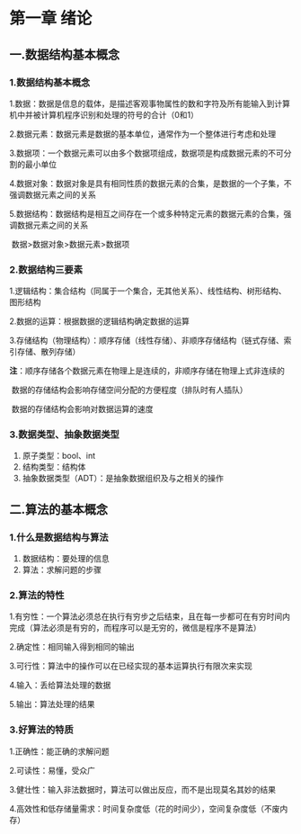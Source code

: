 # 第一章 绪论

## 一.数据结构基本概念

### 1.数据结构基本概念

   1.数据：数据是信息的载体，是描述客观事物属性的数和字符及所有能输入到计算机中并被计算机程序识别和处理的符号的合计（0和1）

   2.数据元素：数据元素是数据的基本单位，通常作为一个整体进行考虑和处理

   3.数据项：一个数据元素可以由多个数据项组成，数据项是构成数据元素的不可分割的最小单位

   4.数据对象：数据对象是具有相同性质的数据元素的合集，是数据的一个子集，不强调数据元素之间的关系

   5.数据结构：数据结构是相互之间存在一个或多种特定元素的数据元素的合集，强调数据元素之间的关系

​	数据>数据对象>数据元素>数据项

### 2.数据结构三要素

   1.逻辑结构：集合结构（同属于一个集合，无其他关系）、线性结构、树形结构、图形结构

   2.数据的运算：根据数据的逻辑结构确定数据的运算

   3.存储结构（物理结构）：顺序存储（线性存储）、非顺序存储结构（链式存储、索引存储、散列存储）

​	**注**：顺序存储各个数据元素在物理上是连续的，非顺序存储在物理上式非连续的

​			数据的存储结构会影响存储空间分配的方便程度（排队时有人插队）

​			数据的存储结构会影响对数据运算的速度

### 3.数据类型、抽象数据类型

1. 原子类型：bool、int
2. 结构类型：结构体
3. 抽象数据类型（ADT）：是抽象数据组织及与之相关的操作

## 二.算法的基本概念

### 1.什么是数据结构与算法

1. 数据结构：要处理的信息
2. 算法：求解问题的步骤 

### 2.算法的特性

   1.有穷性：一个算法必须总在执行有穷步之后结束，且在每一步都可在有穷时间内完成（算法必须是有穷的，而程序可以是无穷的，微信是程序不是算法）

   2.确定性：相同输入得到相同的输出

   3.可行性：算法中的操作可以在已经实现的基本运算执行有限次来实现

   4.输入：丢给算法处理的数据

   5.输出：算法处理的结果

### 3.好算法的特质

   1.正确性：能正确的求解问题

   2.可读性：易懂，受众广

   3.健壮性：输入非法数据时，算法可以做出反应，而不是出现莫名其妙的结果

   4.高效性和低存储量需求：时间复杂度低（花的时间少），空间复杂度低（不废内存）

